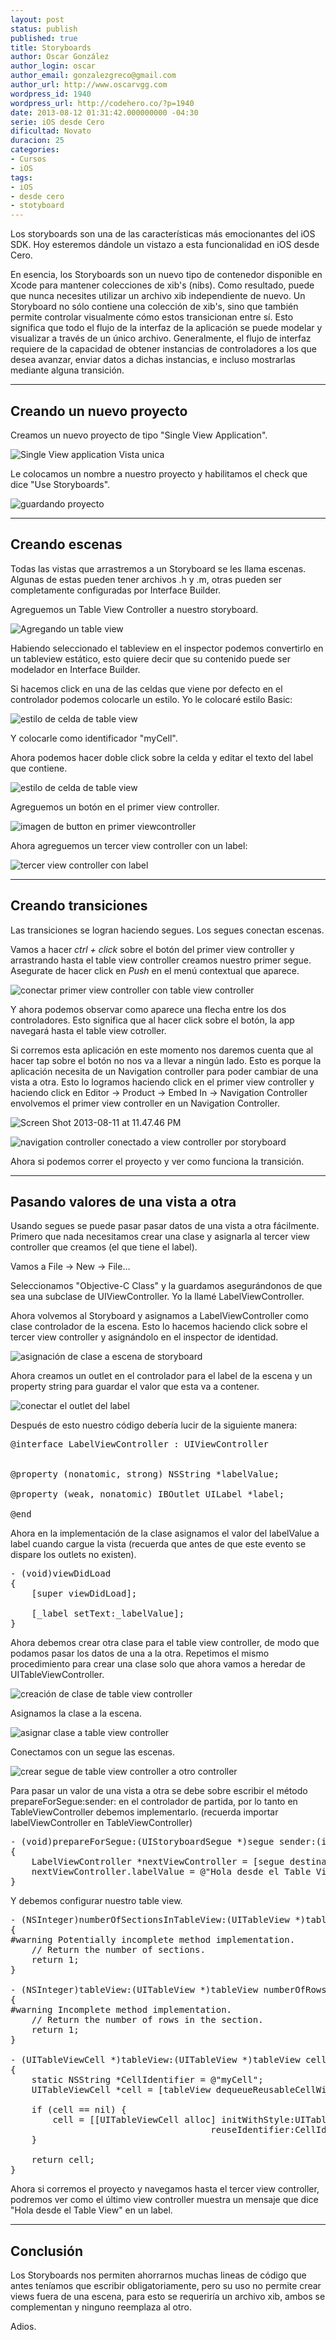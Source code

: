 ```yaml
---
layout: post
status: publish
published: true
title: Storyboards
author: Oscar González
author_login: oscar
author_email: gonzalezgreco@gmail.com
author_url: http://www.oscarvgg.com
wordpress_id: 1940
wordpress_url: http://codehero.co/?p=1940
date: 2013-08-12 01:31:42.000000000 -04:30
serie: iOS desde Cero
dificultad: Novato
duracion: 25
categories:
- Cursos
- iOS
tags:
- iOS
- desde cero
- stotyboard
---
```

<p>Los storyboards son una de las características más emocionantes del iOS SDK. Hoy esteremos dándole un vistazo a esta funcionalidad en iOS desde Cero.</p>

<p>En esencia, los Storyboards son un nuevo tipo de contenedor disponible en Xcode para mantener colecciones de xib's (nibs). Como resultado, puede que nunca necesites utilizar un archivo xib independiente de nuevo. Un Storyboard no sólo contiene una colección de xib's, sino que también permite controlar visualmente cómo estos transicionan entre sí. Esto significa que todo el flujo de la interfaz de la aplicación se puede modelar y visualizar a través de un único archivo. Generalmente, el flujo de interfaz requiere de la capacidad de obtener instancias de controladores a los que desea avanzar, enviar datos a dichas instancias, e incluso mostrarlas mediante alguna transición.</p>

<hr />

<h2>Creando un nuevo proyecto</h2>

<p>Creamos un nuevo proyecto de tipo "Single View Application".</p>

<p><img src="http://i.imgur.com/hJ8mvzh.png" alt="Single View application Vista unica" class="aligncenter size-full wp-image-1942" /></p>

<p>Le colocamos un nombre a nuestro proyecto y habilitamos el check que dice "Use Storyboards".</p>

<p><img src="http://i.imgur.com/ONjCt9L.png" alt="guardando proyecto" class="aligncenter size-full wp-image-1943" /></p>

<hr />

<h2>Creando escenas</h2>

<p>Todas las vistas que arrastremos a un Storyboard se les llama escenas. Algunas de estas pueden tener archivos .h y .m, otras pueden ser completamente configuradas por Interface Builder.</p>

<p>Agreguemos un Table View Controller a nuestro storyboard.</p>

<p><img src="http://i.imgur.com/lu7aCiRh.png" alt="Agregando un table view" class="aligncenter size-full wp-image-1944" /></p>

<p>Habiendo seleccionado el tableview en el inspector podemos convertirlo en un tableview estático, esto quiere decir que su contenido puede ser modelador en Interface Builder.</p>

<p>Si hacemos click en una de las celdas que viene por defecto en el controlador podemos colocarle un estilo. Yo le colocaré estilo Basic:</p>

<p><img src="http://i.imgur.com/lu7aCiRh.png" alt="estilo de celda de table view" class="aligncenter size-full wp-image-1946" /></p>

<p>Y colocarle como identificador "myCell".</p>

<p>Ahora podemos hacer doble click sobre la celda y editar el texto del label que contiene.</p>

<p><img src="http://i.imgur.com/gbp1QYMh.png" alt="estilo de celda de table view" class="aligncenter size-full wp-image-1945" /></p>

<p>Agreguemos un botón en el primer view controller.</p>

<p><img src="http://i.imgur.com/EV2OREph.png" alt="imagen de button en primer viewcontroller" class="aligncenter size-full wp-image-1947" /></p>

<p>Ahora agreguemos un tercer view controller con un label:</p>

<p><img src="http://i.imgur.com/7r858MPh.png" alt="tercer view controller con label" class="aligncenter size-full wp-image-1948" /></p>

<hr />

<h2>Creando transiciones</h2>

<p>Las transiciones se logran haciendo segues. Los segues conectan escenas.</p>

<p>Vamos a hacer <em>ctrl + click</em> sobre el botón del primer view controller y arrastrando hasta el table view controller creamos nuestro primer segue. Asegurate de hacer click en <em>Push</em> en el menú contextual que aparece.</p>

<p><img src="http://i.imgur.com/GEKSS9Y.png" alt="conectar primer view controller con table view controller" class="aligncenter size-full wp-image-1951" /></p>

<p>Y ahora podemos observar como aparece una flecha entre los dos controladores. Esto significa que al hacer click sobre el botón, la app navegará hasta el table view cotroller.</p>

<p>Si corremos esta aplicación en este momento nos daremos cuenta que al hacer tap sobre el botón no nos va a llevar a ningún lado. Esto es porque la aplicación necesita de un Navigation controller para poder cambiar de una vista a otra. Esto lo logramos haciendo click en el primer view controller y haciendo click en Editor -> Product -> Embed In -> Navigation Controller envolvemos el primer view controller en un Navigation Controller.</p>

<p><img src="http://i.imgur.com/fuidhaKh.png" alt="Screen Shot 2013-08-11 at 11.47.46 PM" class="aligncenter size-full wp-image-1954" /></p>

<p><img src="http://i.imgur.com/sanPUip.png" alt="navigation controller conectado a view controller por storyboard" class="aligncenter size-full wp-image-1953" /></p>

<p>Ahora si podemos correr el proyecto y ver como funciona la transición.</p>

<hr />

<h2>Pasando valores de una vista a otra</h2>

<p>Usando segues se puede pasar pasar datos de una vista a otra fácilmente. Primero que nada necesitamos crear una clase y asignarla al tercer view controller que creamos (el que tiene el label).</p>

<p>Vamos a File -> New -> File…</p>

<p>Seleccionamos "Objective-C Class" y la guardamos asegurándonos de que sea una subclase de UIViewController. Yo la llamé LabelViewController.</p>

<p>Ahora volvemos al Storyboard y asignamos a LabelViewController como clase controlador de la escena. Esto lo hacemos haciendo click sobre el tercer view controller y asignándolo en el inspector de identidad.</p>

<p><img src="http://i.imgur.com/zAqExcr.png" alt="asignación de clase a escena de storyboard" class="aligncenter size-full wp-image-1955" /></p>

<p>Ahora creamos un outlet en el controlador para el label de la escena y un property string para guardar el valor que esta va a contener.</p>

<p><img src="http://i.imgur.com/zuQHib2.png" alt="conectar el outlet del label" class="aligncenter size-full wp-image-1956" /></p>

<p>Después de esto nuestro código debería lucir de la siguiente manera:</p>

<pre>@interface LabelViewController : UIViewController


@property (nonatomic, strong) NSString *labelValue;

@property (weak, nonatomic) IBOutlet UILabel *label;

@end
</pre>

<p>Ahora en la implementación de la clase asignamos el valor del labelValue a label cuando cargue la vista (recuerda que antes de que este evento se dispare los outlets no existen).</p>

<pre>- (void)viewDidLoad
{
    [super viewDidLoad];
    
    [_label setText:_labelValue];
}
</pre>

<p>Ahora debemos crear otra clase para el table view controller, de modo que podamos pasar los datos de una a la otra. Repetimos el mismo procedimiento para crear una clase solo que ahora vamos a heredar de UITableViewController.</p>

<p><img src="http://i.imgur.com/aNRGGLc.png" alt="creación de clase de table view controller" class="aligncenter size-full wp-image-1957" /></p>

<p>Asignamos la clase a la escena.</p>

<p><img src="http://codehero.co/oc-content/uploads/2013/08/Screen-Shot-2013-08-12-at-12.23.46-AM.png" alt="asignar clase a table view controller" class="aligncenter size-full wp-image-1958" /></p>

<p>Conectamos con un segue las escenas.</p>

<p><img src="http://i.imgur.com/0QssMcq.png" alt="crear segue de table view controller a otro controller" class="aligncenter size-full wp-image-1959" /></p>

<p>Para pasar un valor de una vista a otra se debe sobre escribir el método prepareForSegue:sender: en el controlador de partida, por lo tanto en TableViewController debemos implementarlo. (recuerda importar labelViewController en TableViewController)</p>

<pre>- (void)prepareForSegue:(UIStoryboardSegue *)segue sender:(id)sender
{
    LabelViewController *nextViewController = [segue destinationViewController];
    nextViewController.labelValue = @"Hola desde el Table View";
}
</pre>

<p>Y debemos configurar nuestro table view.</p>

<pre>- (NSInteger)numberOfSectionsInTableView:(UITableView *)tableView
{
#warning Potentially incomplete method implementation.
    // Return the number of sections.
    return 1;
}

- (NSInteger)tableView:(UITableView *)tableView numberOfRowsInSection:(NSInteger)section
{
#warning Incomplete method implementation.
    // Return the number of rows in the section.
    return 1;
}

- (UITableViewCell *)tableView:(UITableView *)tableView cellForRowAtIndexPath:(NSIndexPath *)indexPath
{
    static NSString *CellIdentifier = @"myCell";
    UITableViewCell *cell = [tableView dequeueReusableCellWithIdentifier:CellIdentifier];
    
    if (cell == nil) {
        cell = [[UITableViewCell alloc] initWithStyle:UITableViewCellStyleDefault
                                      reuseIdentifier:CellIdentifier];
    }
    
    return cell;
}
</pre>

<p>Ahora si corremos el proyecto y navegamos hasta el tercer view controller, podremos ver como el último view controller muestra un mensaje que dice "Hola desde el Table View" en un label.</p>

<hr />

<h2>Conclusión</h2>

<p>Los Storyboards nos permiten ahorrarnos muchas lineas de código que antes teníamos que escribir obligatoriamente, pero su uso no permite crear views fuera de una escena, para esto se requeriría un archivo xib, ambos se complementan y ninguno reemplaza al otro.</p>

<p>Adios.</p>
